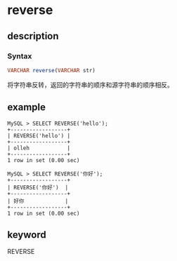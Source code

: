 # reverse

## description

### Syntax

```Haskell
VARCHAR reverse(VARCHAR str)
```

将字符串反转，返回的字符串的顺序和源字符串的顺序相反。

## example

```Plain Text
MySQL > SELECT REVERSE('hello');
+------------------+
| REVERSE('hello') |
+------------------+
| olleh            |
+------------------+
1 row in set (0.00 sec)

MySQL > SELECT REVERSE('你好');
+------------------+
| REVERSE('你好')  |
+------------------+
| 好你             |
+------------------+
1 row in set (0.00 sec)
```

## keyword

REVERSE
